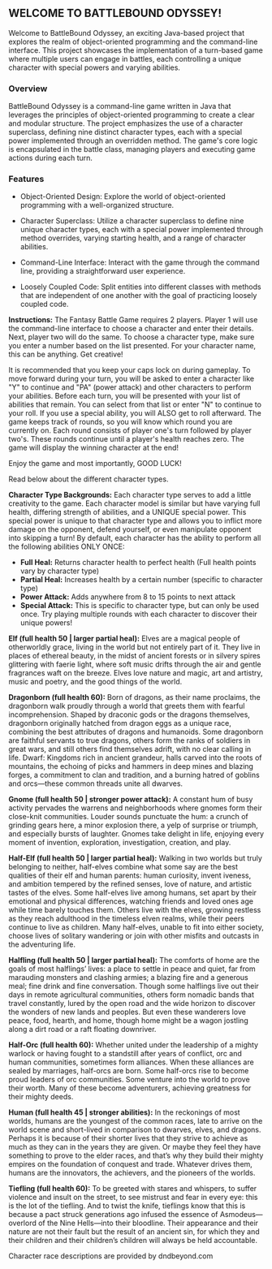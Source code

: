 ## **WELCOME TO BATTLEBOUND ODYSSEY!**


Welcome to BattleBound Odyssey, an exciting Java-based project that explores the realm of object-oriented programming 
and the command-line interface. This project showcases the implementation of a turn-based game where multiple users can 
engage in battles, each controlling a unique character with special powers and varying abilities.

### Overview

BattleBound Odyssey is a command-line game written in Java that leverages the principles of object-oriented programming to 
create a clear and modular structure. The project emphasizes the use of a character superclass, defining nine distinct character 
types, each with a special power implemented through an overridden method. The game's core logic is encapsulated in the battle class,
managing players and executing game actions during each turn.

### Features
* Object-Oriented Design: Explore the world of object-oriented programming with a well-organized structure.

* Character Superclass: Utilize a character superclass to define nine unique character types, each with a special power implemented 
through method overrides, varying starting health, and a range of character abilities.

* Command-Line Interface: Interact with the game through the command line, providing a straightforward user experience.

* Loosely Coupled Code: Split entities into different classes with methods that are independent of one another
with the goal of practicing loosely coupled code.



**Instructions:** The Fantasy Battle Game requires 2 players. Player 1 will use
the command-line interface to choose a character and enter their details. Next, player two
will do the same. To choose a character type, make sure you enter a number based on 
the list presented. For your character name, this can be anything. Get creative!

It is recommended that you keep your caps lock on during gameplay. To move forward during
 your turn, you will be asked to enter a character like "Y" to continue and "PA" (power attack)
 and other characters to perform your abilities. Before each turn, you will be presented 
with your list of abilities that remain. You can select from that list or enter "N" to
 continue to your roll. If you use a special ability, you will ALSO get to roll afterward. The
 game keeps track of rounds, so you will know which round you are currently on. Each round consists
of player one's turn followed by player two's. These rounds continue until a player's health reaches zero.
 The game will display the winning character at the end!

Enjoy the game and most importantly, GOOD LUCK!

Read below about the different character types.

**Character Type Backgrounds:** Each character type serves to add a little creativity
to the game. Each character model is similar but have varying full health, differing strength of abilities,
and a UNIQUE special power. This special power is unique to that character type and allows you to inflict
more damage on the opponent, defend yourself, or even manipulate opponent into skipping a turn! By default, each
character has the ability to perform all the following abilities ONLY ONCE:
* **Full Heal:** Returns character health to perfect health (Full health points vary by character type)
* **Partial Heal:** Increases health by a certain number (specific to character type)
* **Power Attack:** Adds anywhere from 8 to 15 points to next attack
* **Special Attack:** This is specific to character type, but can only be used once. Try playing
multiple rounds with each character to discover their unique powers!

**Elf (full health 50 | larger partial heal):** Elves are a magical people of otherworldly grace, living in the world but not 
entirely part of it. They live in places of ethereal beauty, in the midst of ancient 
forests or in silvery spires glittering with faerie light, where soft music drifts 
through the air and gentle fragrances waft on the breeze. Elves love nature and magic,
art and artistry, music and poetry, and the good things of the world.

**Dragonborn (full health 60):** Born of dragons, as their name proclaims, the dragonborn walk proudly 
through a world that greets them with fearful incomprehension. Shaped by draconic gods
or the dragons themselves, dragonborn originally hatched from dragon eggs as a unique
race, combining the best attributes of dragons and humanoids. Some dragonborn are faithful 
servants to true dragons, others form the ranks of soldiers in great wars, and still 
others find themselves adrift, with no clear calling in life.
Dwarf: Kingdoms rich in ancient grandeur, halls carved into the roots of mountains, 
the echoing of picks and hammers in deep mines and blazing forges, a commitment to clan
and tradition, and a burning hatred of goblins and orcs—these common threads unite all
dwarves.

**Gnome (full health 50 | stronger power attack):** A constant hum of busy activity pervades the warrens and neighborhoods where
gnomes form their close-knit communities. Louder sounds punctuate the hum: a crunch 
of grinding gears here, a minor explosion there, a yelp of surprise or triumph, and 
especially bursts of laughter. Gnomes take delight in life, enjoying every moment of 
invention, exploration, investigation, creation, and play.

**Half-Elf (full health 50 | larger partial heal):** Walking in two worlds but truly belonging to neither, half-elves combine what
some say are the best qualities of their elf and human parents: human curiosity, invent
iveness, and ambition tempered by the refined senses, love of nature, and artistic 
tastes of the elves. Some half-elves live among humans, set apart by their emotional 
and physical differences, watching friends and loved ones age while time barely touches
them. Others live with the elves, growing restless as they reach adulthood in the 
timeless elven realms, while their peers continue to live as children. Many half-elves, 
unable to fit into either society, choose lives of solitary wandering or join with 
other misfits and outcasts in the adventuring life.

**Halfling (full health 50 | larger partial heal):** The comforts of home are the goals of most halflings’ lives: a place to 
settle in peace and quiet, far from marauding monsters and clashing armies; a blazing
fire and a generous meal; fine drink and fine conversation. Though some halflings live
out their days in remote agricultural communities, others form nomadic bands that 
travel constantly, lured by the open road and the wide horizon to discover the wonders
of new lands and peoples. But even these wanderers love peace, food, hearth, and home,
though home might be a wagon jostling along a dirt road or a raft floating downriver.

**Half-Orc (full health 60):** Whether united under the leadership of a mighty warlock or having fought to 
a standstill after years of conflict, orc and human communities, sometimes form 
alliances. When these alliances are sealed by marriages, half-orcs are born. Some
half-orcs rise to become proud leaders of orc communities. Some venture into the world
to prove their worth. Many of these become adventurers, achieving greatness for their
mighty deeds.

**Human (full health 45 | stronger abilities):** In the reckonings of most worlds, humans are the youngest of the common races, 
late to arrive on the world scene and short-lived in comparison to dwarves, elves, and 
dragons. Perhaps it is because of their shorter lives that they strive to achieve as
much as they can in the years they are given. Or maybe they feel they have something to
prove to the elder races, and that’s why they build their mighty empires on the foundation
of conquest and trade. Whatever drives them, humans are the innovators, the achievers, 
and the pioneers of the worlds.

**Tiefling (full health 60):** To be greeted with stares and whispers, to suffer violence and insult on the street,
to see mistrust and fear in every eye: this is the lot of the tiefling. And to twist the knife,
tieflings know that this is because a pact struck generations ago infused the essence of 
Asmodeus—overlord of the Nine Hells—into their bloodline. Their appearance and their nature
are not their fault but the result of an ancient sin, for which they and their children and
their children’s children will always be held accountable.

Character race descriptions are provided by dndbeyond.com



    